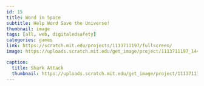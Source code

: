 ```yaml
---
id: 15
title: Word in Space
subtitle: Help Word Save the Universe!
thumbnail: image
tags: [all, web, digitaledsafety]
categories: games
link: https://scratch.mit.edu/projects/1113711197/fullscreen/
image: https://uploads.scratch.mit.edu/get_image/project/1113711197_144x108.png

caption:
  title: Shark Attack
  thumbnail: https://uploads.scratch.mit.edu/get_image/project/1113711197_144x108.png
---
```

